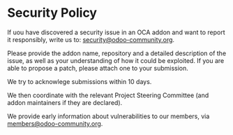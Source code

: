# Security Policy

If uou have discovered a security issue in an OCA addon and want to report it responsibly, write us to: security@odoo-community.org.

Please provide the addon name, repository and a detailed description of the issue, as well as your understanding of how it could be exploited. 
If you are able to propose a patch, please attach one to your submission.

We try to acknowlege submissions within 10 days.

We then coordinate with the relevant Project Steering Committee (and addon maintainers if they are declared).

We provide early information about vulnerabilities to our members, via members@odoo-community.org.
